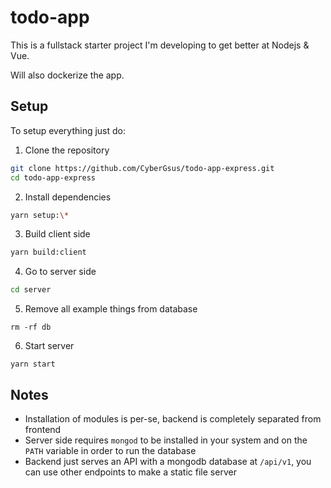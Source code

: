 # todo-app

This is a fullstack starter project
I'm developing to get better at Nodejs & Vue.

Will also dockerize the app.

## Setup

To setup everything just do:

1. Clone the repository

```bash
git clone https://github.com/CyberGsus/todo-app-express.git
cd todo-app-express
```

2. Install dependencies

```bash
yarn setup:\*
```

3. Build client side

```bash
yarn build:client
```

4. Go to server side

```bash
cd server
```

5. Remove all example things from database

```
rm -rf db
```

6. Start server

```
yarn start
```

## Notes

- Installation of modules is per-se, backend is completely separated from frontend
- Server side requires `mongod` to be installed in your system and on the `PATH` variable in order to run the database
- Backend just serves an API with a mongodb database at `/api/v1`, you can use other endpoints to make a static file server
